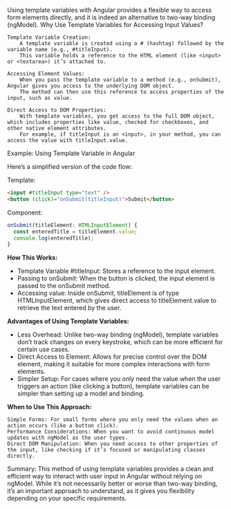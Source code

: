 Using template variables with Angular provides a flexible way to access form elements directly, and it is indeed an alternative to two-way binding (ngModel).
Why Use Template Variables for Accessing Input Values?

    Template Variable Creation:
        A template variable is created using a # (hashtag) followed by the variable name (e.g., #titleInput).
        This variable holds a reference to the HTML element (like <input> or <textarea>) it’s attached to.

    Accessing Element Values:
        When you pass the template variable to a method (e.g., onSubmit), Angular gives you access to the underlying DOM object.
        The method can then use this reference to access properties of the input, such as value.

    Direct Access to DOM Properties:
        With template variables, you get access to the full DOM object, which includes properties like value, checked for checkboxes, and other native element attributes.
        For example, if titleInput is an <input>, in your method, you can access the value with titleInput.value.

Example: Using Template Variable in Angular

Here’s a simplified version of the code flow:

Template:
```html
<input #titleInput type="text" />
<button (click)="onSubmit(titleInput)">Submit</button>
```
Component:
```typescript
onSubmit(titleElement: HTMLInputElement) {
  const enteredTitle = titleElement.value;
  console.log(enteredTitle);
}
```
**How This Works:**
- Template Variable #titleInput: Stores a reference to the input element.
- Passing to onSubmit: When the button is clicked, the input element is passed to the onSubmit method.
- Accessing value: Inside onSubmit, titleElement is of type HTMLInputElement, which gives direct access to titleElement.value to retrieve the text entered by the user.

**Advantages of Using Template Variables:**

- Less Overhead: Unlike two-way binding (ngModel), template variables don’t track changes on every keystroke, which can be more efficient for certain use cases.
- Direct Access to Element: Allows for precise control over the DOM element, making it suitable for more complex interactions with form elements.
- Simpler Setup: For cases where you only need the value when the user triggers an action (like clicking a button), template variables can be simpler than setting up a model and binding.
  
**When to Use This Approach:**

    Simple Forms: For small forms where you only need the values when an action occurs (like a button click).
    Performance Considerations: When you want to avoid continuous model updates with ngModel as the user types.
    Direct DOM Manipulation: When you need access to other properties of the input, like checking if it’s focused or manipulating classes directly.

Summary:
This method of using template variables provides a clean and efficient way to interact with user input in Angular without relying on ngModel. While it’s not necessarily better or worse than two-way binding, it’s an important approach to understand, as it gives you flexibility depending on your specific requirements.
